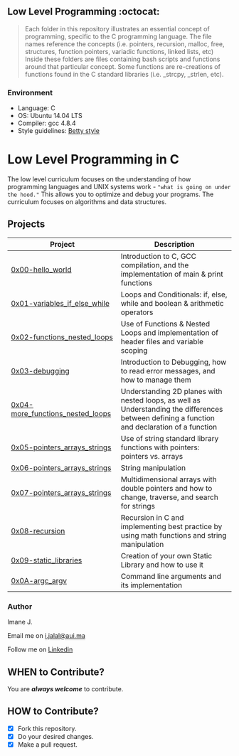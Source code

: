 ## Low Level Programming :octocat:
> Each folder in this repository illustrates an essential concept of programming,
> specific to the C programming language. The file names reference the concepts
> (i.e. pointers, recursion, malloc, free, structures, function pointers, variadic
> functions, linked lists, etc) Inside these folders are files containing bash
> scripts and functions around that particular concept. Some functions are
> re-creations of functions found in the C standard libraries (i.e. _strcpy, _strlen,
> etc).

### Environment
* Language: C
* OS: Ubuntu 14.04 LTS
* Compiler: gcc 4.8.4
* Style guidelines: [Betty style](https://github.com/holbertonschool/Betty/wiki)

# Low Level Programming in C
The low level curriculum focuses on the understanding of how programming languages and UNIX systems work - ```"what is going on under the hood."``` This allows you to optimize and debug your programs. The curriculum focuses on algorithms and data structures.

## Projects
| Project                       | Description |
| ----------------------------- | ------------------------------------------------------------------------------------------------------------------------------------------------------------------------- |
| [0x00-hello_world](https://github.com/pie972/alx-low_level_programming/tree/master/0x00-hello_world) | Introduction to C, GCC compilation, and the implementation of main & print functions |
| [0x01-variables_if_else_while](https://github.com/pie972/alx-low_level_programming/tree/master/0x01-variables_if_else_while) | Loops and Conditionals: if, else, while and boolean & arithmetic operators |
| [0x02-functions_nested_loops](https://github.com/pie972/alx-low_level_programming/tree/master/0x02-functions_nested_loops) | Use of Functions & Nested Loops and implementation of header files and variable scoping |
| [0x03-debugging](https://github.com/pie972/alx-low_level_programming/tree/master/0x03-debugging) | Introduction to Debugging, how to read error messages, and how to manage them |
| [0x04-more_functions_nested_loops](https://github.com/pie972/alx-low_level_programming/tree/master/0x04-more_functions_nested_loops) | Understanding 2D planes with nested loops, as well as Understanding the differences between defining a function and declaration of a function |
| [0x05-pointers_arrays_strings](https://github.com/pie972/alx-low_level_programming/tree/master/0x05-pointers_arrays_strings) | Use of string standard library functions with pointers: pointers vs. arrays |
| [0x06-pointers_arrays_strings](https://github.com/pie972/alx-low_level_programming/tree/master/0x06-pointers_arrays_strings) | String manipulation |
| [0x07-pointers_arrays_strings](https://github.com/pie972/alx-low_level_programming/tree/master/0x07-pointers_arrays_strings) | Multidimensional arrays with double pointers and how to change, traverse, and search for strings |
| [0x08-recursion](https://github.com/pie972/alx-low_level_programming/tree/master/0x08-recursion) | Recursion in C and implementing best practice by using math functions and string manipulation |
| [0x09-static_libraries](https://github.com/pie972/alx-low_level_programming/tree/master/0x09-static_libraries) | Creation of your own Static Library and how to use it |
| [0x0A-argc_argv](https://github.com/pie972/alx-low_level_programming/tree/master/0x0A-argc_argv) | Command line arguments and its implementation |



### Author

Imane J.

Email me on [i.jalal@aui.ma](i.jalal@aui.ma)

Follow me on [Linkedin](https://www.linkedin.com/in/imanejalal972/)



## WHEN to Contribute? ##
You are ***always welcome*** to contribute.

## HOW to Contribute? ##
- [x] Fork this repository.
- [x] Do your desired changes.
- [x] Make a pull request.
